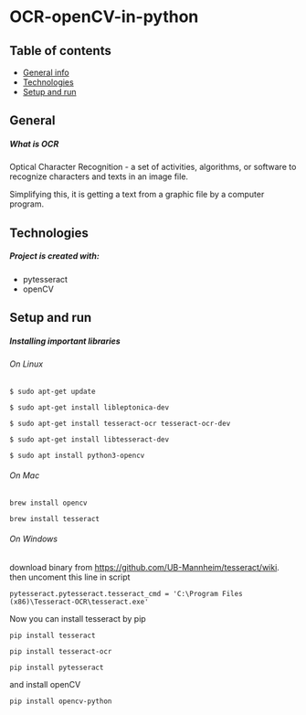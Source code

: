 # OCR-openCV-in-python

## Table of contents
* [General info](#General)
* [Technologies](#technologies)
* [Setup and run](#setup-and-run)


## General

##### What is OCR
Optical Character Recognition - a set of activities, algorithms, or software to recognize characters and texts in an image file.

Simplifying this, it is getting a text from a graphic file by a computer program.



## Technologies

##### Project is created with:
* pytesseract
* openCV



## Setup and run

##### Installing important libraries

###### On Linux

`$ sudo apt-get update`

`$ sudo apt-get install libleptonica-dev`

`$ sudo apt-get install tesseract-ocr tesseract-ocr-dev`

`$ sudo apt-get install libtesseract-dev`

`$ sudo apt install python3-opencv`


###### On Mac

`brew install opencv`

`brew install tesseract`


###### On Windows

download binary from https://github.com/UB-Mannheim/tesseract/wiki. 
then uncoment this line in script

`pytesseract.pytesseract.tesseract_cmd = 'C:\Program Files (x86)\Tesseract-OCR\tesseract.exe' `

Now you can install tesseract by pip


`pip install tesseract`

`pip install tesseract-ocr`

`pip install pytesseract`


and install openCV

`pip install opencv-python`




